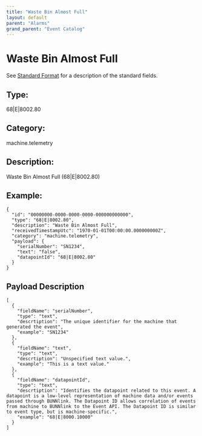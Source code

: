 ```yaml
---
title: "Waste Bin Almost Full"
layout: default
parent: "Alarms"
grand_parent: "Event Catalog"
---
```


# Waste Bin Almost Full

See [Standard Format](/event-subscriptions/event-format) for a description of the standard fields.

## Type:

68\|E\|8002.80

## Category:

machine.telemetry

## Description: 

Waste Bin Almost Full (68\|E\|8002.80)

## Example:

```
{
  "id": "00000000-0000-0000-0000-000000000000",
  "type": "68|E|8002.80",
  "description": "Waste Bin Almost Full",
  "receivedTimestampUtc": "1970-01-01T00:00:00.000000000Z",
  "category": "machine.telemetry",
  "payload": {
    "serialNumber": "SN1234",
    "text": "false",
    "datapointId": "68|E|8002.80"
  }
}
```

## Payload Description

```
[
  {
    "fieldName": "serialNumber",
    "type": "text",
    "descrtiption": "The unique identifier for the machine that generated the event",
    "example": "SN1234"
  },
  {
    "fieldName": "text",
    "type": "text",
    "descrtiption": "Unspecified text value.",
    "example": "This is a text value."
  },
  {
    "fieldName": "datapointId",
    "type": "text",
    "descrtiption": "Identifies the datapoint related to this event. A datapoint is a low-level representation of machine data and/or events passed through BUNNlink. The Datapoint ID allows correlation of events from machine to BUNNlink to the Event API. The Datapoint ID is similar to event type, but is machine-specific.",
    "example": "68|E|8000.10000"
  }
]
```

